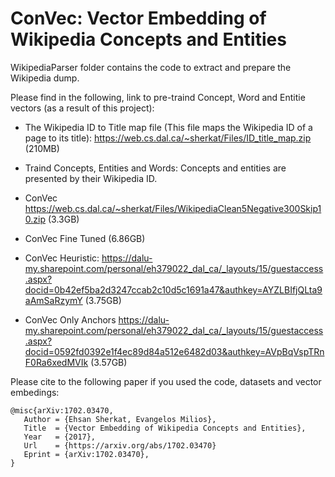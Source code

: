 # ConVec: Vector Embedding of Wikipedia Concepts and Entities

WikipediaParser folder contains the code to extract and prepare the Wikipedia dump.

Please find in the following, link to pre-traind Concept, Word and Entitie vectors (as a result of this project): 
- The Wikipedia ID to Title map file (This file maps the Wikipedia ID of a page to its title): https://web.cs.dal.ca/~sherkat/Files/ID_title_map.zip (210MB)

- Traind Concepts, Entities and Words: Concepts and entities are presented by their Wikipedia ID.
 - ConVec https://web.cs.dal.ca/~sherkat/Files/WikipediaClean5Negative300Skip10.zip (3.3GB) 
 - ConVec Fine Tuned (6.86GB)
 - ConVec Heuristic: https://dalu-my.sharepoint.com/personal/eh379022_dal_ca/_layouts/15/guestaccess.aspx?docid=0b42ef5ba2d3247ccab2c10d5c1691a47&authkey=AYZLBIfjQLta9aAmSaRzymY (3.75GB)
 - ConVec Only Anchors https://dalu-my.sharepoint.com/personal/eh379022_dal_ca/_layouts/15/guestaccess.aspx?docid=0592fd0392e1f4ec89d84a512e6482d03&authkey=AVpBqVspTRnF0Ra6xedMVIk (3.57GB)

Please cite to the following paper if you used the code, datasets and vector embedings:
```
@misc{arXiv:1702.03470,
   Author = {Ehsan Sherkat, Evangelos Milios},
   Title  = {Vector Embedding of Wikipedia Concepts and Entities},
   Year   = {2017},
   Url    = {https://arxiv.org/abs/1702.03470}
   Eprint = {arXiv:1702.03470},
}
```
